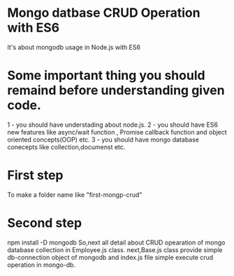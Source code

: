 # Mongo datbase CRUD Operation with ES6 
It's about mongodb usage in Node.js with ES6
# Some important thing you should remaind before understanding given code.
1 - you should have understading about node.js.
2 - you should have ES6 new features like async/wait function , Promise callback function and object oriented concepts(OOP) etc.
3 - you should have mongo database conecepts like collection,documenst etc.

# First step
To make a folder name like "first-mongp-crud"
# Second step
npm install -D mongodb
So,next all detail about CRUD opearation of mongo database collection in Employee.js class.
next,Base.js class provide simple db-connection object of mongodb and index.js file simple execute crud operation in mongo-db.

